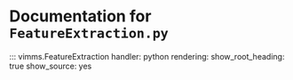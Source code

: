 # Documentation for `FeatureExtraction.py`

::: vimms.FeatureExtraction
    handler: python
    rendering:
      show_root_heading: true
      show_source: yes